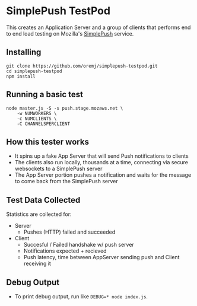 # SimplePush TestPod

This creates an Application Server and a group of clients that performs end to
end load testing on Mozilla's [SimplePush](https://wiki.mozilla.org/WebAPI/SimplePush) service.

## Installing
```
git clone https://github.com/oremj/simplepush-testpod.git
cd simplepush-testpod
npm install
```

## Running a basic test
```
node master.js -S -s push.stage.mozaws.net \
    -w NUMWORKERS \
    -c NUMCLIENTS \
    -C CHANNELSPERCLIENT
```


## How this tester works

* It spins up a fake App Server that will send Push notifications to clients
* The clients also run locally, thousands at a time, connecting via secure websockets
  to a SimplePush server
* The App Server portion pushes a notification and waits for the message to come back
  from the SimplePush server

## Test Data Collected

Statistics are collected for: 

* Server
    * Pushes (HTTP) failed and succeeded
* Client 
    * Succesful / Failed handshake w/ push server
    * Notifications expected + recieved
    * Push latency, time between AppServer sending push and Client receiving it


## Debug Output
* To print debug output, run like `DEBUG=* node index.js`.
